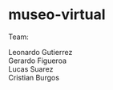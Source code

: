 # museo-virtual

Team:

Leonardo Gutierrez <br/>
Gerardo Figueroa <br/>
Lucas Suarez <br/>
Cristian Burgos

